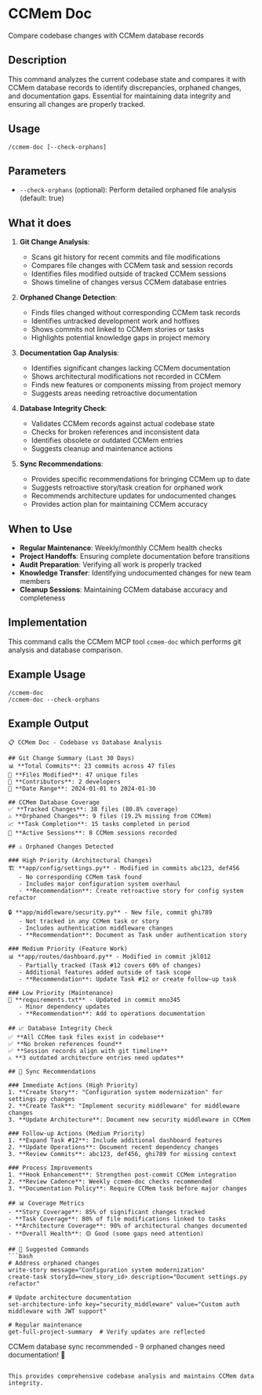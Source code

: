 # CCMem Doc

Compare codebase changes with CCMem database records

## Description

This command analyzes the current codebase state and compares it with CCMem database records to identify discrepancies, orphaned changes, and documentation gaps. Essential for maintaining data integrity and ensuring all changes are properly tracked.

## Usage

```
/ccmem-doc [--check-orphans]
```

## Parameters

- `--check-orphans` (optional): Perform detailed orphaned file analysis (default: true)

## What it does

1. **Git Change Analysis**:
   - Scans git history for recent commits and file modifications
   - Compares file changes with CCMem task and session records
   - Identifies files modified outside of tracked CCMem sessions
   - Shows timeline of changes versus CCMem database entries

2. **Orphaned Change Detection**:
   - Finds files changed without corresponding CCMem task records
   - Identifies untracked development work and hotfixes
   - Shows commits not linked to CCMem stories or tasks
   - Highlights potential knowledge gaps in project memory

3. **Documentation Gap Analysis**:
   - Identifies significant changes lacking CCMem documentation
   - Shows architectural modifications not recorded in CCMem
   - Finds new features or components missing from project memory
   - Suggests areas needing retroactive documentation

4. **Database Integrity Check**:
   - Validates CCMem records against actual codebase state
   - Checks for broken references and inconsistent data
   - Identifies obsolete or outdated CCMem entries
   - Suggests cleanup and maintenance actions

5. **Sync Recommendations**:
   - Provides specific recommendations for bringing CCMem up to date
   - Suggests retroactive story/task creation for orphaned work
   - Recommends architecture updates for undocumented changes
   - Provides action plan for maintaining CCMem accuracy

## When to Use

- **Regular Maintenance**: Weekly/monthly CCMem health checks
- **Project Handoffs**: Ensuring complete documentation before transitions
- **Audit Preparation**: Verifying all work is properly tracked
- **Knowledge Transfer**: Identifying undocumented changes for new team members
- **Cleanup Sessions**: Maintaining CCMem database accuracy and completeness

## Implementation

This command calls the CCMem MCP tool `ccmem-doc` which performs git analysis and database comparison.

## Example Usage

```
/ccmem-doc
/ccmem-doc --check-orphans
```

## Example Output

```
📋 CCMem Doc - Codebase vs Database Analysis

## Git Change Summary (Last 30 Days)
📊 **Total Commits**: 23 commits across 47 files
📁 **Files Modified**: 47 unique files
👥 **Contributors**: 2 developers
📅 **Date Range**: 2024-01-01 to 2024-01-30

## CCMem Database Coverage
✅ **Tracked Changes**: 38 files (80.8% coverage)
⚠️ **Orphaned Changes**: 9 files (19.2% missing from CCMem)
📈 **Task Completion**: 15 tasks completed in period
🔄 **Active Sessions**: 8 CCMem sessions recorded

## ⚠️ Orphaned Changes Detected

### High Priority (Architectural Changes)
🏗️ **app/config/settings.py** - Modified in commits abc123, def456
   - No corresponding CCMem task found
   - Includes major configuration system overhaul
   - **Recommendation**: Create retroactive story for config system refactor

🔒 **app/middleware/security.py** - New file, commit ghi789  
   - Not tracked in any CCMem task or story
   - Includes authentication middleware changes
   - **Recommendation**: Document as Task under authentication story

### Medium Priority (Feature Work)
📊 **app/routes/dashboard.py** - Modified in commit jkl012
   - Partially tracked (Task #12 covers 60% of changes)
   - Additional features added outside of task scope
   - **Recommendation**: Update Task #12 or create follow-up task

### Low Priority (Maintenance)
🧹 **requirements.txt** - Updated in commit mno345
   - Minor dependency updates
   - **Recommendation**: Add to operations documentation

## 📈 Database Integrity Check
✅ **All CCMem task files exist in codebase**
✅ **No broken references found**
✅ **Session records align with git timeline**
⚠️ **3 outdated architecture entries need updates**

## 🎯 Sync Recommendations

### Immediate Actions (High Priority)
1. **Create Story**: "Configuration system modernization" for settings.py changes
2. **Create Task**: "Implement security middleware" for middleware changes  
3. **Update Architecture**: Document new security middleware in CCMem

### Follow-up Actions (Medium Priority)
1. **Expand Task #12**: Include additional dashboard features
2. **Update Operations**: Document recent dependency changes
3. **Review Commits**: abc123, def456, ghi789 for missing context

### Process Improvements
1. **Hook Enhancement**: Strengthen post-commit CCMem integration
2. **Review Cadence**: Weekly ccmem-doc checks recommended
3. **Documentation Policy**: Require CCMem task before major changes

## 📊 Coverage Metrics
- **Story Coverage**: 85% of significant changes tracked
- **Task Coverage**: 80% of file modifications linked to tasks  
- **Architecture Coverage**: 90% of architectural changes documented
- **Overall Health**: 🟡 Good (some gaps need attention)

## 🔧 Suggested Commands
```bash
# Address orphaned changes
write-story message="Configuration system modernization"
create-task storyId=<new_story_id> description="Document settings.py refactor"

# Update architecture documentation  
set-architecture-info key="security_middleware" value="Custom auth middleware with JWT support"

# Regular maintenance
get-full-project-summary  # Verify updates are reflected
```

CCMem database sync recommended - 9 orphaned changes need documentation! 📝
```

This provides comprehensive codebase analysis and maintains CCMem data integrity.